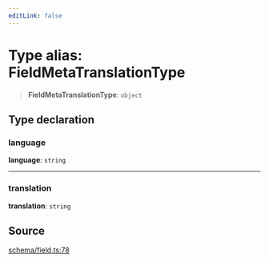 ```yaml
---
editLink: false
---
```


# Type alias: FieldMetaTranslationType

> **FieldMetaTranslationType**: `object`

## Type declaration

### language

**language**: `string`

---

### translation

**translation**: `string`

## Source

[schema/field.ts:78](https://github.com/directus/directus/blob/7789a6c53/sdk/src/schema/field.ts#L78)
